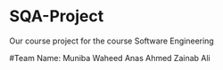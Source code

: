 # SQA-Project

Our course project for the course Software Engineering

#Team Name: Muniba Waheed 
Anas Ahmed
Zainab Ali
